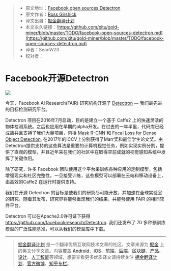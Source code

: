 > * 原文地址：[Facebook open sources Detectron](https://research.fb.com/facebook-open-sources-detectron/)
> * 原文作者：[Ross Girshick](https://research.fb.com/people/girshick-ross/)
> * 译文出自：[掘金翻译计划](https://github.com/xitu/gold-miner)
> * 本文永久链接：[https://github.com/xitu/gold-miner/blob/master/TODO/facebook-open-sources-detectron.md](https://github.com/xitu/gold-miner/blob/master/TODO/facebook-open-sources-detectron.md)
> * 译者：SeanW20
> * 校对者：

# Facebook开源Detectron

![](https://i.loli.net/2018/01/24/5a682bb6c9193.png)

今天，Facebook AI Research(FAIR) 研究机构开源了 [Detectron](https://research.fb.com/downloads/detectron/) — 我们最先进的目标检测研究平台。

Detectron 项目在2016年7月启动，目的是建立一个基于 Caffe2 上的快速灵活的物体检测系统。之后也应用在早期的alpha开发。在过去的一年半里，代码库已经成熟并且支持了我们大量项目，包括 [Mask R-CNN](https://arxiv.org/abs/1703.06870) 和 [Focal Loss for Dense Object Detection](https://arxiv.org/abs/1708.02002), 在2017年的ICCV上分别获得了Marr奖和最佳学生论文奖。由Detectron提供支持的这些算法是重要的计算机视觉任务，例如实现实例分割，提供了直观的模型，并且近年来在我们的社区中在取得空前成就的视觉感知系统中发挥了关键作用。

除了研究，许多 Facebook 团队使用这个平台来训练各种应用的定制模型，包括增强现实和社区完整性。一旦接受训练，这些模型可以部署在云端和移动设备上，由高效的Caffe2 在运行时提供支持。

我们在开源 Detectron 的目标是使我们的研究尽可能开放，并加速在全球实验室的研究。随着其发布，研究界将能够重现我们的结果，并能够使用 FAIR 的相同软件平台。

Detectron 可以在Apache2.0许可证下获得 https://github.com/facebookresearch/Detectron. 我们还发布了 70 多种预训练模型的广泛性能基准，可以从我们的模型库中下载。

---

> [掘金翻译计划](https://github.com/xitu/gold-miner) 是一个翻译优质互联网技术文章的社区，文章来源为 [掘金](https://juejin.im) 上的英文分享文章。内容覆盖 [Android](https://github.com/xitu/gold-miner#android)、[iOS](https://github.com/xitu/gold-miner#ios)、[前端](https://github.com/xitu/gold-miner#前端)、[后端](https://github.com/xitu/gold-miner#后端)、[区块链](https://github.com/xitu/gold-miner#区块链)、[产品](https://github.com/xitu/gold-miner#产品)、[设计](https://github.com/xitu/gold-miner#设计)、[人工智能](https://github.com/xitu/gold-miner#人工智能)等领域，想要查看更多优质译文请持续关注 [掘金翻译计划](https://github.com/xitu/gold-miner)、[官方微博](http://weibo.com/juejinfanyi)、[知乎专栏](https://zhuanlan.zhihu.com/juejinfanyi)。
